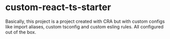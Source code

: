 # custom-react-ts-starter
Basically, this project is a project created with CRA but with custom configs like import aliases, custom tsconfig and custom esling rules. All configured out of the box.

